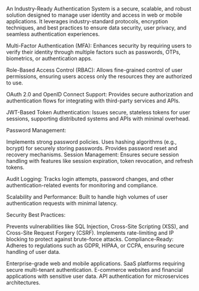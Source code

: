 An Industry-Ready Authentication System is a secure, scalable, and robust solution designed to manage user identity and access in web or mobile applications. It leverages industry-standard protocols, encryption techniques, and best practices to ensure data security, user privacy, and seamless authentication experiences.


Multi-Factor Authentication (MFA): Enhances security by requiring users to verify their identity through multiple factors such as passwords, OTPs, biometrics, or authentication apps.

Role-Based Access Control (RBAC): Allows fine-grained control of user permissions, ensuring users access only the resources they are authorized to use.

OAuth 2.0 and OpenID Connect Support: Provides secure authorization and authentication flows for integrating with third-party services and APIs.

JWT-Based Token Authentication: Issues secure, stateless tokens for user sessions, supporting distributed systems and APIs with minimal overhead.

Password Management:

Implements strong password policies.
Uses hashing algorithms (e.g., bcrypt) for securely storing passwords.
Provides password reset and recovery mechanisms.
Session Management: Ensures secure session handling with features like session expiration, token revocation, and refresh tokens.

Audit Logging: Tracks login attempts, password changes, and other authentication-related events for monitoring and compliance.

Scalability and Performance: Built to handle high volumes of user authentication requests with minimal latency.

Security Best Practices:

Prevents vulnerabilities like SQL Injection, Cross-Site Scripting (XSS), and Cross-Site Request Forgery (CSRF).
Implements rate-limiting and IP blocking to protect against brute-force attacks.
Compliance-Ready: Adheres to regulations such as GDPR, HIPAA, or CCPA, ensuring secure handling of user data.

Enterprise-grade web and mobile applications.
SaaS platforms requiring secure multi-tenant authentication.
E-commerce websites and financial applications with sensitive user data.
API authentication for microservices architectures.


